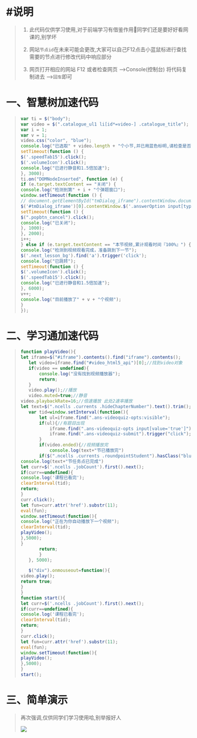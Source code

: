 # #说明

>1. 此代码仅供学习使用,对于前端学习有借鉴作用:dog:同学们还是要好好看网课的,别学坏
>
>2. 网站`节点id`在未来可能会更改,大家可以自己F12点击小蓝鼠标进行查找需要的节点进行修改代码中响应部分
>3. 网页打开相应的网站 F12 或者检查网页  -->Console(控制台)  将代码复制进去 -->`回车`即可

# 一、智慧树加速代码

>```js
>var ti = $("body");
>var video = $(".catalogue_ul1 li[id*=video-] .catalogue_title");
>var i = 1;
>var v = 1;
>video.css("color", "blue");
>console.log("已选取" + video.length + "个小节,并已用蓝色标明,请检查是否有遗漏,如有遗漏,概不负责");
>setTimeout(function () {
>$('.speedTab15').click();
>$('.volumeIcon').click();
>console.log("已进行静音和1.5倍加速");
>}, 3000);
>ti.on("DOMNodeInserted", function (e) {
>if (e.target.textContent == "关闭") {
>console.log("检测到第" + i + "个弹题窗口");
>window.setTimeout(function () {
>// document.getElementById("tmDialog_iframe").contentWindow.document.getElementsByClassName("answerOption")[0].getElementsByTagName("input")[0].click();
>$('#tmDialog_iframe')[0].contentWindow.$('.answerOption input[type="radio"]')[0].click();
>setTimeout(function () {
>$(".popbtn_cancel").click();
>console.log("已关闭");
>}, 1000);
>}, 2000);
>i++;
>} else if (e.target.textContent == "本节视频,累计观看时间『100%』") {
>console.log("检测到视频观看完成，准备跳到下一节");
>$('.next_lesson_bg').find('a').trigger('click');
>console.log("已跳转");
>setTimeout(function () {
>$('.volumeIcon').click();
>$('.speedTab15').click();
>console.log("已进行静音和1.5倍加速");
>}, 6000);
>v++;
>console.log("目前播放了" + v + "个视频");
>}
>});
>```

# 二、学习通加速代码

>```js
>function playVideo(){
>let iframe=$("#iframe").contents().find("iframe").contents();
>    let video=iframe.find("#video_html5_api")[0];//找到video对象
>    if(video == undefined){
>        console.log("没有找到视频播放器");
>        return;
>    }
>    video.play();//播放
>    video.muted=true;//静音
> video.playbackRate=16;//倍速播放 此处2速率播放
> let text=$(".ncells .currents .hideChapterNumber").text().trim();
>    var tid=window.setInterval(function(){
>        let ul=iframe.find(".ans-videoquiz-opts:visible");
>        if(ul){//有题目出现
>            iframe.find(".ans-videoquiz-opts input[value='true']").attr("checked",true);
>            iframe.find(".ans-videoquiz-submit").trigger("click");//ext-gen1045
>        }
>        if(video.ended){//视频播放完
>            console.log(text+"节已播放完")
>        if($(".ncells .currents .roundpointStudent").hasClass("blue")){
>console.log(text+"节任务点已完成")
>let curr=$('.ncells .jobCount').first().next();
>if(curr==undefined){
>console.log('课程已看完');
>clearInterval(tid);
>return;
>}
>curr.click();
>let fun=curr.attr('href').substr(11);
>eval(fun);
>window.setTimeout(function(){
>console.log("正在为你自动播放下一个视频");
>clearInterval(tid);
>playVideo();
>},5000);
>}
>        return;
>        }
>    }, 5000);
>
>    $("div").onmouseout=function(){
>video.play();
>return true;
>}
>}
>function start(){
>let curr=$('.ncells .jobCount').first().next();
>if(curr==undefined){
>console.log('课程已看完');
>clearInterval(tid);
>return;
>}
>curr.click();
>let fun=curr.attr('href').substr(11);
>eval(fun);
>window.setTimeout(function(){
>playVideo();
>},5000);
>}
>start();
>```

# 三、简单演示

> 再次强调,仅供同学们学习使用哈,别举报好人
>
> ![](智慧树与学习通自动加速与切换代码中的图片/代码加速演示1.gif)



